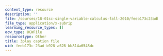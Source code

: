 ```yaml
---
content_type: resource
description: ''
file: /courses/18-01sc-single-variable-calculus-fall-2010/feeb173c23adb928a628bb814a6548dc_hV5af_07ToE.srt
file_type: application/x-subrip
learning_resource_types: []
ocw_type: OCWFile
resourcetype: Other
title: 3play caption file
uid: feeb173c-23ad-b928-a628-bb814a6548dc
---
```

